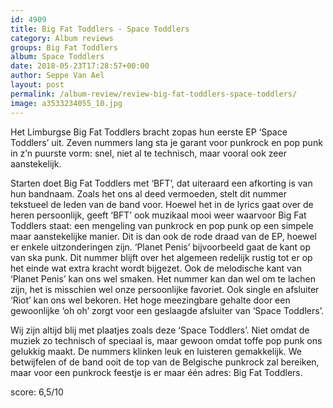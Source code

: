 ```yaml
---
id: 4909
title: Big Fat Toddlers - Space Toddlers
category: Album reviews
groups: Big Fat Toddlers
album: Space Toddlers
date: 2018-05-23T17:28:57+00:00
author: Seppe Van Ael
layout: post
permalink: /album-review/review-big-fat-toddlers-space-toddlers/
image: a3533234055_10.jpg
---
```

Het Limburgse Big Fat Toddlers bracht zopas hun eerste EP ‘Space Toddlers’ uit. Zeven nummers lang sta je garant voor punkrock en pop punk in z’n puurste vorm: snel, niet al te technisch, maar vooral ook zeer aanstekelijk.

Starten doet Big Fat Toddlers met ‘BFT’, dat uiteraard een afkorting is van hun bandnaam. Zoals het ons al deed vermoeden, stelt dit nummer tekstueel de leden van de band voor. Hoewel het in de lyrics gaat over de heren persoonlijk, geeft ‘BFT’ ook muzikaal mooi weer waarvoor Big Fat Toddlers staat: een mengeling van punkrock en pop punk op een simpele maar aanstekelijke manier. Dit is dan ook de rode draad van de EP, hoewel er enkele uitzonderingen zijn. ‘Planet Penis’ bijvoorbeeld gaat de kant op van ska punk. Dit nummer blijft over het algemeen redelijk rustig tot er op het einde wat extra kracht wordt bijgezet. Ook de melodische kant van ‘Planet Penis’ kan ons wel smaken. Het nummer kan dan wel om te lachen zijn, het is misschien wel onze persoonlijke favoriet. Ook single en afsluiter ‘Riot’ kan ons wel bekoren. Het hoge meezingbare gehalte door een gewoonlijke ‘oh oh’ zorgt voor een geslaagde afsluiter van ‘Space Toddlers’.

Wij zijn altijd blij met plaatjes zoals deze ‘Space Toddlers’. Niet omdat de muziek zo technisch of speciaal is, maar gewoon omdat toffe pop punk ons gelukkig maakt. De nummers klinken leuk en luisteren gemakkelijk. We betwijfelen of de band ooit de top van de Belgische punkrock zal bereiken, maar voor een punkrock feestje is er maar één adres: Big Fat Toddlers.

score: 6,5/10

